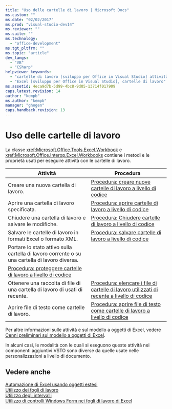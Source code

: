 ```yaml
---
title: "Uso delle cartelle di lavoro | Microsoft Docs"
ms.custom: ""
ms.date: "02/02/2017"
ms.prod: "visual-studio-dev14"
ms.reviewer: ""
ms.suite: ""
ms.technology: 
  - "office-development"
ms.tgt_pltfrm: ""
ms.topic: "article"
dev_langs: 
  - "VB"
  - "CSharp"
helpviewer_keywords: 
  - "cartelle di lavoro [sviluppo per Office in Visual Studio] attività comuni"
  - "Excel [sviluppo per Office in Visual Studio], cartelle di lavoro"
ms.assetid: 4eca9d7b-5d99-4bc8-9d05-13714f017909
caps.latest.revision: 14
author: "kempb"
ms.author: "kempb"
manager: "ghogen"
caps.handback.revision: 13
---
```

# Uso delle cartelle di lavoro
  La classe <xref:Microsoft.Office.Tools.Excel.Workbook> e <xref:Microsoft.Office.Interop.Excel.Workbooks> contiene i metodi e le proprietà usati per eseguire attività con le cartelle di lavoro.  
  
|Attività|Procedura|  
|--------------|---------------|  
|Creare una nuova cartella di lavoro.|[Procedura: creare nuove cartelle di lavoro a livello di codice](../vsto/how-to-programmatically-create-new-workbooks.md)|  
|Aprire una cartella di lavoro specificata.|[Procedura: aprire cartelle di lavoro a livello di codice](../vsto/how-to-programmatically-open-workbooks.md)|  
|Chiudere una cartella di lavoro e salvare le modifiche.|[Procedura: Chiudere cartelle di lavoro a livello di codice](../vsto/how-to-programmatically-close-workbooks.md)|  
|Salvare le cartelle di lavoro in formati Excel o formato XML.|[Procedura: salvare cartelle di lavoro a livello di codice](../vsto/how-to-programmatically-save-workbooks.md)|  
|Portare lo stato attivo sulla cartella di lavoro corrente o su una cartella di lavoro diversa.|  
|[Procedura: proteggere cartelle di lavoro a livello di codice](../vsto/how-to-programmatically-protect-workbooks.md)|  
|Ottenere una raccolta di file di una cartella di lavoro di usati di recente.|[Procedura: elencare i file di cartelle di lavoro utilizzati di recente a livello di codice](../vsto/how-to-programmatically-list-recently-used-workbook-files.md)|  
|Aprire file di testo come cartelle di lavoro.|[Procedura: aprire file di testo come cartelle di lavoro a livello di codice](../vsto/how-to-programmatically-open-text-files-as-workbooks.md)|  
  
 Per altre informazioni sulle attività e sul modello a oggetti di Excel, vedere [Cenni preliminari sul modello a oggetti di Excel](../vsto/excel-object-model-overview.md).  
  
 In alcuni casi, le modalità con le quali si eseguono queste attività nei componenti aggiuntivi VSTO sono diverse da quelle usate nelle personalizzazioni a livello di documento.  
  
## Vedere anche  
 [Automazione di Excel usando oggetti estesi](../vsto/automating-excel-by-using-extended-objects.md)   
 [Utilizzo dei fogli di lavoro](../vsto/working-with-worksheets.md)   
 [Utilizzo degli intervalli](../vsto/working-with-ranges.md)   
 [Utilizzo di controlli Windows Form nei fogli di lavoro di Excel](../vsto/using-windows-forms-controls-on-excel-worksheets.md)  
  
  